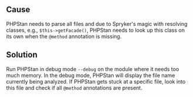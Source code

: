 ## Cause
PHPStan needs to parse all files and due to Spryker's magic with resolving classes, e.g., `$this->getFacade()`, PHPStan needs to look up this class on its own when the `@method` annotation is missing.

## Solution
Run PHPStan in debug mode `--debug` on the module where it needs too much memory. In the debug mode, PHPStan will display the file name currently being analyzed. If PHPStan gets stuck at a specific file, look into this file and check if all `@method` annotations are present.